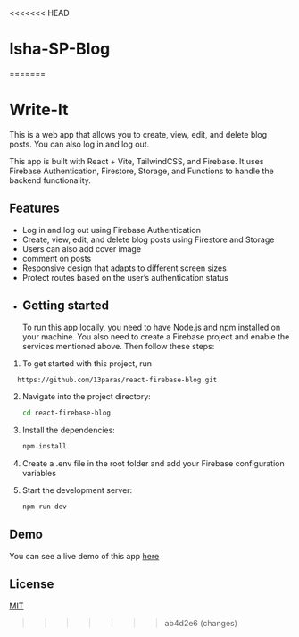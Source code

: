 <<<<<<< HEAD
# Isha-SP-Blog
=======
# Write-It

This is a web app that allows you to create, view, edit, and delete blog posts. You can also log in and log out.

This app is built with React + Vite, TailwindCSS, and Firebase. It uses Firebase Authentication, Firestore, Storage, and Functions to handle the backend functionality.

## Features

- Log in and log out using Firebase Authentication
- Create, view, edit, and delete blog posts using Firestore and Storage
- Users can also add cover image
- comment on posts
- Responsive design that adapts to different screen sizes
- Protect routes based on the user’s authentication status

* ## Getting started
  To run this app locally, you need to have Node.js and npm installed on your machine. You also need to create a Firebase project and enable the services mentioned above. Then follow these steps:

1. To get started with this project, run

```bash
  https://github.com/13paras/react-firebase-blog.git
```

2. Navigate into the project directory:

    ```bash
    cd react-firebase-blog
    ```

3. Install the dependencies:

    ```bash
    npm install
    ```

4. Create a .env file in the root folder and add your Firebase configuration variables

5. Start the development server:

    ```bash
    npm run dev
    ```

  ##  Demo
You can see a live demo of this app <a href="https://react-firebase-blog-omega.vercel.app/." target="_blank" rel="noreferrer">here</a>

## License

[MIT](https://choosealicense.com/licenses/mit/)
>>>>>>> ab4d2e6 (changes)
